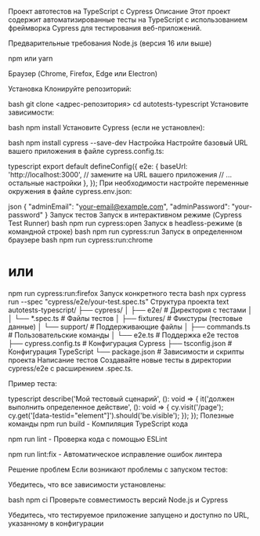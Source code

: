 Проект автотестов на TypeScript с Cypress
Описание
Этот проект содержит автоматизированные тесты на TypeScript с использованием фреймворка Cypress для тестирования веб-приложений.

Предварительные требования
Node.js (версия 16 или выше)

npm или yarn

Браузер (Chrome, Firefox, Edge или Electron)

Установка
Клонируйте репозиторий:

bash
git clone <адрес-репозитория>
cd autotests-typescript
Установите зависимости:

bash
npm install
Установите Cypress (если не установлен):

bash
npm install cypress --save-dev
Настройка
Настройте базовый URL вашего приложения в файле cypress.config.ts:

typescript
export default defineConfig({
  e2e: {
    baseUrl: 'http://localhost:3000', // замените на URL вашего приложения
    // ... остальные настройки
  },
});
При необходимости настройте переменные окружения в файле cypress.env.json:

json
{
  "adminEmail": "your-email@example.com",
  "adminPassword": "your-password"
}
Запуск тестов
Запуск в интерактивном режиме (Cypress Test Runner)
bash
npm run cypress:open
Запуск в headless-режиме (в командной строке)
bash
npm run cypress:run
Запуск в определенном браузере
bash
npm run cypress:run:chrome
# или
npm run cypress:run:firefox
Запуск конкретного теста
bash
npx cypress run --spec "cypress/e2e/your-test.spec.ts"
Структура проекта
text
autotests-typescript/
├── cypress/
│   ├── e2e/                 # Директория с тестами
│   │   └── *.spec.ts        # Файлы тестов
│   ├── fixtures/            # Фикстуры (тестовые данные)
│   └── support/             # Поддерживающие файлы
│       ├── commands.ts      # Пользовательские команды
│       └── e2e.ts           # Поддержка e2e тестов
├── cypress.config.ts        # Конфигурация Cypress
├── tsconfig.json           # Конфигурация TypeScript
└── package.json            # Зависимости и скрипты проекта
Написание тестов
Создавайте новые тесты в директории cypress/e2e с расширением .spec.ts.

Пример теста:

typescript
describe('Мой тестовый сценарий', (): void => {
  it('должен выполнить определенное действие', (): void => {
    cy.visit('/page');
    cy.get('[data-testid="element"]').should('be.visible');
  });
});
Полезные команды
npm run build - Компиляция TypeScript кода

npm run lint - Проверка кода с помощью ESLint

npm run lint:fix - Автоматическое исправление ошибок линтера

Решение проблем
Если возникают проблемы с запуском тестов:

Убедитесь, что все зависимости установлены:

bash
npm ci
Проверьте совместимость версий Node.js и Cypress

Убедитесь, что тестируемое приложение запущено и доступно по URL, указанному в конфигурации